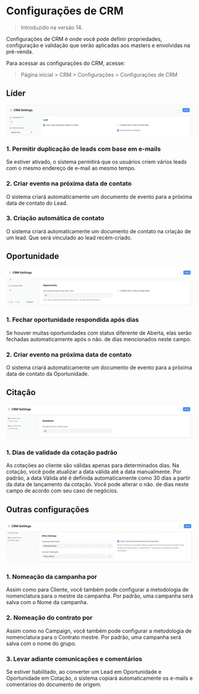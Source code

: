 # Configurações de CRM




> 
> Introduzido na versão 14.
> 
> 
> 


Configurações de CRM é onde você pode definir propriedades, configuração e validação que serão aplicadas aos masters e envolvidas na pré-venda.


Para acessar as configurações do CRM, acesse:



> 
> Página inicial > CRM > Configurações > Configurações de CRM
> 
> 
> 


## Líder


![Lead](/files/crm-settings-lead.png)


### 1. Permitir duplicação de leads com base em e-mails


Se estiver ativado, o sistema permitirá que os usuários criem vários leads com o mesmo endereço de e-mail ao mesmo tempo.


### 2. Criar evento na próxima data de contato


O sistema criará automaticamente um documento de evento para a próxima data de contato do Lead.


### 3. Criação automática de contato


O sistema criará automaticamente um documento de contato na criação de um lead. Que será vinculado ao lead recém-criado.


## Oportunidade


![Opportunity](/files/opportunity-settings.png)


### 1. Fechar oportunidade respondida após dias


Se houver muitas oportunidades com status diferente de Aberta, elas serão fechadas automaticamente após o não. de dias mencionados neste campo.


### 2. Criar evento na próxima data de contato


O sistema criará automaticamente um documento de evento para a próxima data de contato da Oportunidade.


## Citação


![Quotation](/files/quotation-settings.png)


### 1. Dias de validade da cotação padrão


As cotações ao cliente são válidas apenas para determinados dias. Na cotação, você pode atualizar a data válida até a data manualmente. Por padrão, a data Válida até é definida automaticamente como 30 dias a partir da data de lançamento da cotação. Você pode alterar o não. de dias neste campo de acordo com seu caso de negócios.


## Outras configurações


![Outras configurações](/files/other-crm-settings.png)


### 1. Nomeação da campanha por


Assim como para Cliente, você também pode configurar a metodologia de nomenclatura para o mestre da campanha. Por padrão, uma campanha será salva com o Nome da campanha.


### 2. Nomeação do contrato por


Assim como no Campaign, você também pode configurar a metodologia de nomenclatura para o Contrato mestre. Por padrão, uma campanha será salva com o nome do grupo.


### 3. Levar adiante comunicações e comentários


Se estiver habilitado, ao converter um Lead em Oportunidade e Oportunidade em Cotação, o sistema copiará automaticamente os e-mails e comentários do documento de origem.



